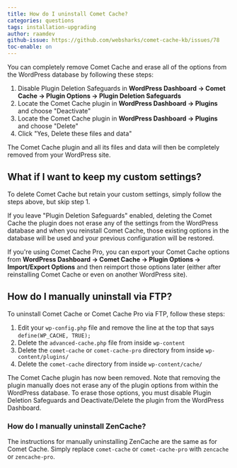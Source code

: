 ```yaml
---
title: How do I uninstall Comet Cache?
categories: questions
tags: installation-upgrading
author: raamdev
github-issue: https://github.com/websharks/comet-cache-kb/issues/78
toc-enable: on
---
```


You can completely remove Comet Cache and erase all of the options from the WordPress database by following these steps:

1. Disable Plugin Deletion Safeguards in **WordPress Dashboard → Comet Cache → Plugin Options → Plugin Deletion Safeguards**
1. Locate the Comet Cache plugin in **WordPress Dashboard → Plugins** and choose "Deactivate"
1. Locate the Comet Cache plugin in **WordPress Dashboard → Plugins** and choose "Delete"
1. Click "Yes, Delete these files and data"

The Comet Cache plugin and all its files and data will then be completely removed from your WordPress site.

## What if I want to keep my custom settings?

To delete Comet Cache but retain your custom settings, simply follow the steps above, but skip step 1.

If you leave "Plugin Deletion Safeguards" enabled, deleting the Comet Cache the plugin does not erase any of the settings from the WordPress database and when you reinstall Comet Cache, those existing options in the database will be used and your previous configuration will be restored.

If you're using Comet Cache Pro, you can export your Comet Cache options from **WordPress Dashboard → Comet Cache → Plugin Options → Import/Export Options** and then reimport those options later (either after reinstalling Comet Cache or even on another WordPress site).

## How do I manually uninstall via FTP?

To uninstall Comet Cache or Comet Cache Pro via FTP, follow these steps:

1. Edit your `wp-config.php` file and remove the line at the top that says `define(WP_CACHE, TRUE);`
1. Delete the `advanced-cache.php` file from inside `wp-content`
1. Delete the `comet-cache` or `comet-cache-pro` directory from inside `wp-content/plugins/`
1. Delete the `comet-cache` directory from inside `wp-content/cache/`

The Comet Cache plugin has now been removed. Note that removing the plugin manually does not erase any of the plugin options from within the WordPress database. To erase those options, you must disable Plugin Deletion Safeguards and Deactivate/Delete the plugin from the WordPress Dashboard.

### How do I manually uninstall ZenCache?

The instructions for manually uninstalling ZenCache are the same as for Comet Cache. Simply replace `comet-cache` or `comet-cache-pro` with `zencache` or `zencache-pro`. 
